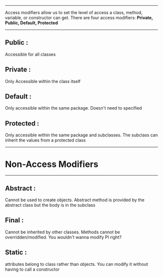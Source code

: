 
---
Access modifiers allow us to set the level of access a class, method, variable, or constructor can get. There are four access modifiers: **Private, Public, Default, Protected**

---

## Public : 
Accessible for all classes

## Private : 
Only Accessible within the class itself

## Default : 
Only accessible within the same package. Doesn't need to specified

## Protected : 
Only accessible within the same package and subclasses. The subclass can inherit the values from a protected class

---
# Non-Access Modifiers
---

## Abstract : 
Cannot be used to create objects.  Abstract method is provided by the abstract class but the body is in the subclass
## Final : 
Cannot be inherited by other classes. Methods cannot be overridden/modified. You wouldn't wanna modify PI right?
## Static : 
attributes belong to class rather than objects. You can modify it without having to call a constructor